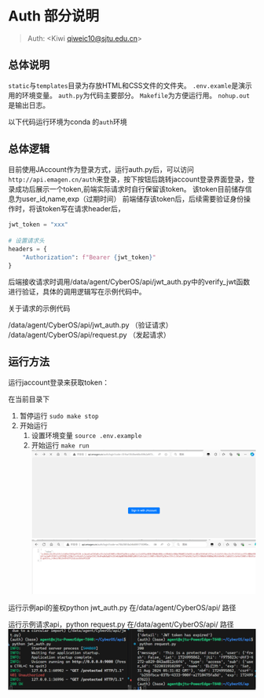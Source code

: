 # Auth 部分说明

> Auth: <Kiwi qiweic10@sjtu.edu.cn>

## 总体说明

``static``与``templates``目录为存放HTML和CSS文件的文件夹。
``.env.examle``是演示用的环境变量。
``auth.py``为代码主要部分。
``Makefile``为方便运行用。
``nohup.out``是输出日志。

以下代码运行环境为conda 的``auth``环境

## 总体逻辑

目前使用JAccount作为登录方式，运行auth.py后，可以访问``http://api.emagen.cn/auth``来登录，按下按钮后跳转jaccount登录界面登录，登录成功后展示一个token,前端实际请求时自行保留该token。
该token目前储存信息为user_id,name,exp（过期时间）
前端储存该token后，后续需要验证身份操作时，将该token写在请求header后，
``` py
jwt_token = "xxx"

# 设置请求头
headers = {
    "Authorization": f"Bearer {jwt_token}"
}
```

后端接收请求时调用/data/agent/CyberOS/api/jwt_auth.py中的verify_jwt函数进行验证，具体的调用逻辑写在示例代码中。

关于请求的示例代码

/data/agent/CyberOS/api/jwt_auth.py   （验证请求）
/data/agent/CyberOS/api/request.py    （发起请求）

## 运行方法

运行jaccount登录来获取token：

在当前目录下
1. 暂停运行 ``sudo make stop``
2. 开始运行
    1. 设置环境变量 ``source .env.example``
    2. 开始运行  ``make run``
![alt text](image-2.png)
![alt text](image-1.png)

运行示例api的鉴权python jwt_auth.py  在/data/agent/CyberOS/api/ 路径

运行示例请求api，python request.py  在/data/agent/CyberOS/api/ 路径
![alt text](image.png)